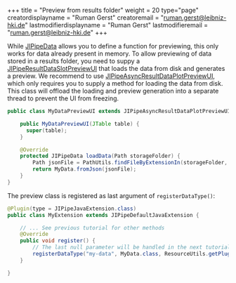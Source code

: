 +++
title = "Preview from results folder"
weight = 20
type="page"
creatordisplayname = "Ruman Gerst"
creatoremail = "ruman.gerst@leibniz-hki.de"
lastmodifierdisplayname = "Ruman Gerst"
lastmodifieremail = "ruman.gerst@leibniz-hki.de"
+++

While [JIPipeData](/apidocs/org/hkijena/jipipe/api/data/JIPipeData.html) allows you to
define a function for previewing, this only works for data already present in memory.
To allow previewing of data stored in a results folder, you need to suppy a [JIPipeResultDataSlotPreviewUI](/apidocs/org/hkijena/jipipe/ui/resultanalysis/JIPipeResultDataSlotPreviewUI.html) that loads the data from disk and
generates a preview.
We recommend to use [JIPipeAsyncResultDataPlotPreviewUI](/apidocs/org/hkijena/jipipe/ui/resultanalysis/JIPipeAsyncResultDataPlotPreviewUI.html),
which only requires you to supply a method for loading the data from disk. This class will offload the loading and
preview generation into a separate thread to prevent the UI from freezing.

```java
public class MyDataPreviewUI extends JIPipeAsyncResultDataPlotPreviewUI {

    public MyDataPreviewUI(JTable table) {
      super(table);
    }

    @Override
    protected JIPipeData loadData(Path storageFolder) {
        Path jsonFile = PathUtils.findFileByExtensionIn(storageFolder, ".json");
        return MyData.fromJson(jsonFile);
    }
}
```

The preview class is registered as last argument of `registerDataType()`:

```java
@Plugin(type = JIPipeJavaExtension.class)
public class MyExtension extends JIPipeDefaultJavaExtension {

    // ... See previous tutorial for other methods
    @Override
    public void register() {
        // The last null parameter will be handled in the next tutorial
        registerDataType("my-data", MyData.class, ResourceUtils.getPluginResource("/icons/data-types/data-type.png"), MyDataDataSlotRowUI.class, MyDataPreviewUI.class);
    }

}
```
